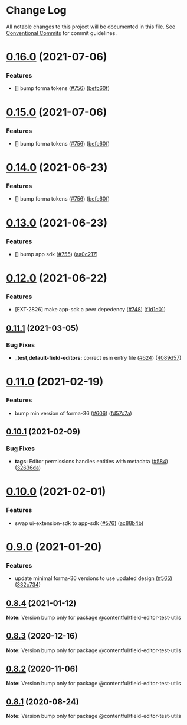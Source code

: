# Change Log

All notable changes to this project will be documented in this file.
See [Conventional Commits](https://conventionalcommits.org) for commit guidelines.

# [0.16.0](https://github.com/contentful/field-editors/compare/@contentful/field-editor-test-utils@0.13.0...@contentful/field-editor-test-utils@0.16.0) (2021-07-06)


### Features

* [] bump forma tokens ([#756](https://github.com/contentful/field-editors/issues/756)) ([befc60f](https://github.com/contentful/field-editors/commit/befc60f9f495b0d1e072e9cba969d139da8f674a))





# [0.15.0](https://github.com/contentful/field-editors/compare/@contentful/field-editor-test-utils@0.13.0...@contentful/field-editor-test-utils@0.15.0) (2021-07-06)


### Features

* [] bump forma tokens ([#756](https://github.com/contentful/field-editors/issues/756)) ([befc60f](https://github.com/contentful/field-editors/commit/befc60f9f495b0d1e072e9cba969d139da8f674a))





# [0.14.0](https://github.com/contentful/field-editors/compare/@contentful/field-editor-test-utils@0.13.0...@contentful/field-editor-test-utils@0.14.0) (2021-06-23)


### Features

* [] bump forma tokens ([#756](https://github.com/contentful/field-editors/issues/756)) ([befc60f](https://github.com/contentful/field-editors/commit/befc60f9f495b0d1e072e9cba969d139da8f674a))





# [0.13.0](https://github.com/contentful/field-editors/compare/@contentful/field-editor-test-utils@0.12.0...@contentful/field-editor-test-utils@0.13.0) (2021-06-23)


### Features

* [] bump app sdk ([#755](https://github.com/contentful/field-editors/issues/755)) ([aa0c217](https://github.com/contentful/field-editors/commit/aa0c2179d4edbb1a37453e1e3bdf0ae11991166f))





# [0.12.0](https://github.com/contentful/field-editors/compare/@contentful/field-editor-test-utils@0.11.1...@contentful/field-editor-test-utils@0.12.0) (2021-06-22)


### Features

* [EXT-2826] make app-sdk a peer depedency ([#748](https://github.com/contentful/field-editors/issues/748)) ([f1d1d01](https://github.com/contentful/field-editors/commit/f1d1d01d89d59d70ab2c831a513ab2580ea64d7e))





## [0.11.1](https://github.com/contentful/field-editors/compare/@contentful/field-editor-test-utils@0.11.0...@contentful/field-editor-test-utils@0.11.1) (2021-03-05)


### Bug Fixes

* **_test,default-field-editors:** correct esm entry file ([#624](https://github.com/contentful/field-editors/issues/624)) ([4089d57](https://github.com/contentful/field-editors/commit/4089d572e90d370c52e1d6f42192c335984907dd))





# [0.11.0](https://github.com/contentful/field-editors/compare/@contentful/field-editor-test-utils@0.10.1...@contentful/field-editor-test-utils@0.11.0) (2021-02-19)


### Features

* bump min version of forma-36 ([#606](https://github.com/contentful/field-editors/issues/606)) ([fd57c7a](https://github.com/contentful/field-editors/commit/fd57c7a4312766af38c01507f17706ab22992617))





## [0.10.1](https://github.com/contentful/field-editors/compare/@contentful/field-editor-test-utils@0.10.0...@contentful/field-editor-test-utils@0.10.1) (2021-02-09)


### Bug Fixes

* **tags:** Editor permissions handles entities with metadata ([#584](https://github.com/contentful/field-editors/issues/584)) ([32636da](https://github.com/contentful/field-editors/commit/32636daf05e0ba9abb47eafe9893850db2c6601f))





# [0.10.0](https://github.com/contentful/field-editors/compare/@contentful/field-editor-test-utils@0.9.0...@contentful/field-editor-test-utils@0.10.0) (2021-02-01)


### Features

* swap ui-extension-sdk to app-sdk ([#576](https://github.com/contentful/field-editors/issues/576)) ([ac88b4b](https://github.com/contentful/field-editors/commit/ac88b4bd4573a72f521246fc8fcc873520ca90d4))





# [0.9.0](https://github.com/contentful/field-editors/compare/@contentful/field-editor-test-utils@0.8.4...@contentful/field-editor-test-utils@0.9.0) (2021-01-20)


### Features

* update minimal forma-36 versions to use updated design ([#565](https://github.com/contentful/field-editors/issues/565)) ([332c734](https://github.com/contentful/field-editors/commit/332c734bfaf54f0e9773fcbb460d743b1f5459ec))





## [0.8.4](https://github.com/contentful/field-editors/compare/@contentful/field-editor-test-utils@0.8.3...@contentful/field-editor-test-utils@0.8.4) (2021-01-12)

**Note:** Version bump only for package @contentful/field-editor-test-utils





## [0.8.3](https://github.com/contentful/field-editors/compare/@contentful/field-editor-test-utils@0.8.2...@contentful/field-editor-test-utils@0.8.3) (2020-12-16)

**Note:** Version bump only for package @contentful/field-editor-test-utils





## [0.8.2](https://github.com/contentful/field-editors/compare/@contentful/field-editor-test-utils@0.8.1...@contentful/field-editor-test-utils@0.8.2) (2020-11-06)

**Note:** Version bump only for package @contentful/field-editor-test-utils





## [0.8.1](https://github.com/contentful/field-editors/compare/@contentful/field-editor-test-utils@0.8.0...@contentful/field-editor-test-utils@0.8.1) (2020-08-24)

**Note:** Version bump only for package @contentful/field-editor-test-utils
